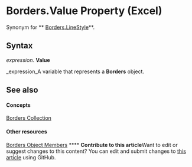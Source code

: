 
# Borders.Value Property (Excel)

Synonym for  ** [Borders.LineStyle](a057234d-0442-3fd7-5547-b19451774c0e.md)**.


## Syntax

 _expression_. **Value**

 _expression_A variable that represents a  **Borders** object.


## See also


#### Concepts


 [Borders Collection](adb6efd6-73b6-e620-e9be-f4a42bc52ae8.md)
#### Other resources


 [Borders Object Members](8fb1ee1d-8e09-0b65-a9a3-4f278f6f9164.md)
****   **Contribute to this article**Want to edit or suggest changes to this content? You can edit and submit changes to  [this article](https://github.com/jhershey00/VBA_Excel_Test/OpenXMLCon/articles/9415589c-f698-a09d-d232-cf2ca32e6b11.md) using GitHub.

